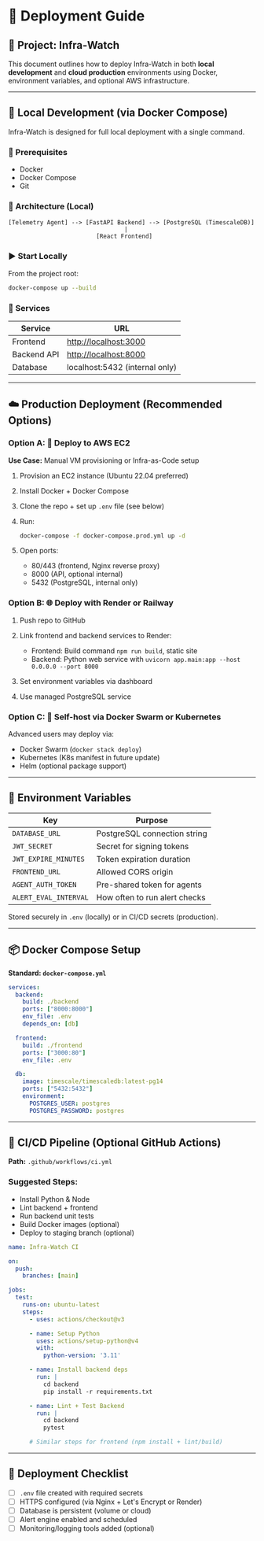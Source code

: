 # 🚀 Deployment Guide

## 📌 Project: Infra-Watch

This document outlines how to deploy Infra-Watch in both **local development** and **cloud production** environments using Docker, environment variables, and optional AWS infrastructure.

---

## 🧪 Local Development (via Docker Compose)

Infra-Watch is designed for full local deployment with a single command.

### 📁 Prerequisites

* Docker
* Docker Compose
* Git

### 🧱 Architecture (Local)

```plaintext
[Telemetry Agent] --> [FastAPI Backend] --> [PostgreSQL (TimescaleDB)]
                                 |
                         [React Frontend]
```

### ▶️ Start Locally

From the project root:

```bash
docker-compose up --build
```

### 📌 Services

| Service     | URL                                            |
| ----------- | ---------------------------------------------- |
| Frontend    | [http://localhost:3000](http://localhost:3000) |
| Backend API | [http://localhost:8000](http://localhost:8000) |
| Database    | localhost:5432 (internal only)                 |

---

## ☁️ Production Deployment (Recommended Options)

### Option A: 🚀 Deploy to AWS EC2

**Use Case:** Manual VM provisioning or Infra-as-Code setup

1. Provision an EC2 instance (Ubuntu 22.04 preferred)
2. Install Docker + Docker Compose
3. Clone the repo + set up `.env` file (see below)
4. Run:

   ```bash
   docker-compose -f docker-compose.prod.yml up -d
   ```
5. Open ports:

   * 80/443 (frontend, Nginx reverse proxy)
   * 8000 (API, optional internal)
   * 5432 (PostgreSQL, internal only)

### Option B: 🌐 Deploy with Render or Railway

1. Push repo to GitHub
2. Link frontend and backend services to Render:

   * Frontend: Build command `npm run build`, static site
   * Backend: Python web service with `uvicorn app.main:app --host 0.0.0.0 --port 8000`
3. Set environment variables via dashboard
4. Use managed PostgreSQL service

### Option C: 🐳 Self-host via Docker Swarm or Kubernetes

Advanced users may deploy via:

* Docker Swarm (`docker stack deploy`)
* Kubernetes (K8s manifest in future update)
* Helm (optional package support)

---

## 🔐 Environment Variables

| Key                   | Purpose                       |
| --------------------- | ----------------------------- |
| `DATABASE_URL`        | PostgreSQL connection string  |
| `JWT_SECRET`          | Secret for signing tokens     |
| `JWT_EXPIRE_MINUTES`  | Token expiration duration     |
| `FRONTEND_URL`        | Allowed CORS origin           |
| `AGENT_AUTH_TOKEN`    | Pre-shared token for agents   |
| `ALERT_EVAL_INTERVAL` | How often to run alert checks |

Stored securely in `.env` (locally) or in CI/CD secrets (production).

---

## 📦 Docker Compose Setup

**Standard: `docker-compose.yml`**

```yaml
services:
  backend:
    build: ./backend
    ports: ["8000:8000"]
    env_file: .env
    depends_on: [db]

  frontend:
    build: ./frontend
    ports: ["3000:80"]
    env_file: .env

  db:
    image: timescale/timescaledb:latest-pg14
    ports: ["5432:5432"]
    environment:
      POSTGRES_USER: postgres
      POSTGRES_PASSWORD: postgres
```

---

## 🔁 CI/CD Pipeline (Optional GitHub Actions)

**Path:** `.github/workflows/ci.yml`

### Suggested Steps:

* Install Python & Node
* Lint backend + frontend
* Run backend unit tests
* Build Docker images (optional)
* Deploy to staging branch (optional)

```yaml
name: Infra-Watch CI

on:
  push:
    branches: [main]

jobs:
  test:
    runs-on: ubuntu-latest
    steps:
      - uses: actions/checkout@v3

      - name: Setup Python
        uses: actions/setup-python@v4
        with:
          python-version: '3.11'

      - name: Install backend deps
        run: |
          cd backend
          pip install -r requirements.txt

      - name: Lint + Test Backend
        run: |
          cd backend
          pytest

      # Similar steps for frontend (npm install + lint/build)
```

---

## 📁 Deployment Checklist

* [ ] `.env` file created with required secrets
* [ ] HTTPS configured (via Nginx + Let's Encrypt or Render)
* [ ] Database is persistent (volume or cloud)
* [ ] Alert engine enabled and scheduled
* [ ] Monitoring/logging tools added (optional)